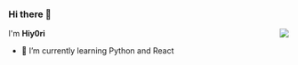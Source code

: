 ### Hi there 👋

<a href="#">
  <img align="right" src="https://github-readme-stats.vercel.app/api?username=Tian-que&count_private=true&show_icons=true&bg_color=15,f2f7fd,E0EAFC" />
</a>

I'm **Hiy0ri**

- 🌱 I’m currently learning Python and React

<!--
**Hiy0ri/Hiy0ri** is a ✨ _special_ ✨ repository because its `README.md` (this file) appears on your GitHub profile.

Here are some ideas to get you started:

- 🔭 I’m currently working on ...
- 🌱 I’m currently learning ...
- 👯 I’m looking to collaborate on ...
- 🤔 I’m looking for help with ...
- 💬 Ask me about ...
- 📫 How to reach me: ...
- 😄 Pronouns: ...
- ⚡ Fun fact: ...
-->
